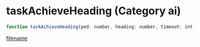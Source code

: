 # taskAchieveHeading (Category ai)

```js
function taskAchieveHeading(ped: number, heading: number, timeout: int): void
```

[filename](taskAchieveHeading_m.md ':include')